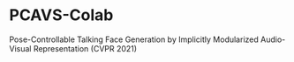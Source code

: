 # PCAVS-Colab
Pose-Controllable Talking Face Generation by Implicitly Modularized Audio-Visual Representation (CVPR 2021)
